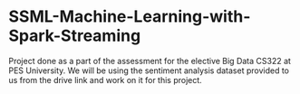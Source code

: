# SSML-Machine-Learning-with-Spark-Streaming
Project done as a part of the assessment for the elective Big Data CS322 at PES University.
We will be using the sentiment analysis dataset provided to us from the drive link and work on it for this project. 
